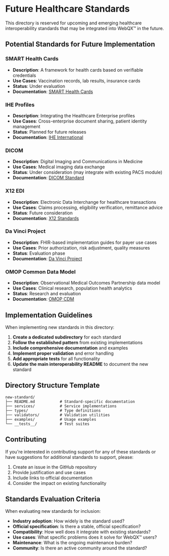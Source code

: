 # Future Healthcare Standards

This directory is reserved for upcoming and emerging healthcare interoperability standards that may be integrated into WebQX™ in the future.

## Potential Standards for Future Implementation

### SMART Health Cards
- **Description**: A framework for health cards based on verifiable credentials
- **Use Cases**: Vaccination records, lab results, insurance cards
- **Status**: Under evaluation
- **Documentation**: [SMART Health Cards](https://smarthealth.cards/)

### IHE Profiles
- **Description**: Integrating the Healthcare Enterprise profiles
- **Use Cases**: Cross-enterprise document sharing, patient identity management
- **Status**: Planned for future releases
- **Documentation**: [IHE International](https://www.ihe.net/)

### DICOM
- **Description**: Digital Imaging and Communications in Medicine
- **Use Cases**: Medical imaging data exchange
- **Status**: Under consideration (may integrate with existing PACS module)
- **Documentation**: [DICOM Standard](https://www.dicomstandard.org/)

### X12 EDI
- **Description**: Electronic Data Interchange for healthcare transactions
- **Use Cases**: Claims processing, eligibility verification, remittance advice
- **Status**: Future consideration
- **Documentation**: [X12 Standards](https://x12.org/)

### Da Vinci Project
- **Description**: FHIR-based implementation guides for payer use cases
- **Use Cases**: Prior authorization, risk adjustment, quality measures
- **Status**: Evaluation phase
- **Documentation**: [Da Vinci Project](http://www.hl7.org/about/davinci/)

### OMOP Common Data Model
- **Description**: Observational Medical Outcomes Partnership data model
- **Use Cases**: Clinical research, population health analytics
- **Status**: Research and evaluation
- **Documentation**: [OMOP CDM](https://www.ohdsi.org/data-standardization/the-common-data-model/)

## Implementation Guidelines

When implementing new standards in this directory:

1. **Create a dedicated subdirectory** for each standard
2. **Follow the established pattern** from existing implementations
3. **Include comprehensive documentation** and examples
4. **Implement proper validation** and error handling
5. **Add appropriate tests** for all functionality
6. **Update the main interoperability README** to document the new standard

## Directory Structure Template

```
new-standard/
├── README.md           # Standard-specific documentation
├── services/           # Service implementations
├── types/              # Type definitions
├── validators/         # Validation utilities
├── examples/           # Usage examples
└── __tests__/          # Test suites
```

## Contributing

If you're interested in contributing support for any of these standards or have suggestions for additional standards to support, please:

1. Create an issue in the GitHub repository
2. Provide justification and use cases
3. Include links to official documentation
4. Consider the impact on existing functionality

## Standards Evaluation Criteria

When evaluating new standards for inclusion:

- **Industry adoption**: How widely is the standard used?
- **Official specification**: Is there a stable, official specification?
- **Compatibility**: How well does it integrate with existing standards?
- **Use cases**: What specific problems does it solve for WebQX™ users?
- **Maintenance**: What is the ongoing maintenance burden?
- **Community**: Is there an active community around the standard?
